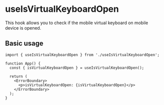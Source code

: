 # useIsVirtualKeyboardOpen

This hook allows you to check if the mobile virtual keyboard on mobile device is opened.

## Basic usage

```tsx
import { useIsVirtualKeyboardOpen } from './useIsVirtualKeyboardOpen';

function App() {
  const { isVirtualKeyboardOpen } = useIsVirtualKeyboardOpen();

  return (
    <ErrorBoundary>
      <p>isVirtualKeyboardOpen: {isVirtualKeyboardOpen}</p>
    </ErrorBoundary>
  );
}
```
